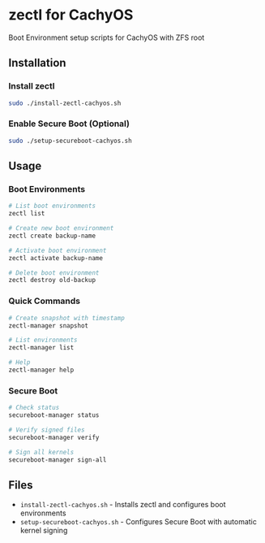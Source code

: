 # zectl for CachyOS

Boot Environment setup scripts for CachyOS with ZFS root

## Installation

### Install zectl

```bash
sudo ./install-zectl-cachyos.sh
```

### Enable Secure Boot (Optional)

```bash
sudo ./setup-secureboot-cachyos.sh
```

## Usage

### Boot Environments

```bash
# List boot environments
zectl list

# Create new boot environment
zectl create backup-name

# Activate boot environment
zectl activate backup-name

# Delete boot environment
zectl destroy old-backup
```

### Quick Commands

```bash
# Create snapshot with timestamp
zectl-manager snapshot

# List environments
zectl-manager list

# Help
zectl-manager help
```

### Secure Boot

```bash
# Check status
secureboot-manager status

# Verify signed files
secureboot-manager verify

# Sign all kernels
secureboot-manager sign-all
```

## Files

- `install-zectl-cachyos.sh` - Installs zectl and configures boot environments
- `setup-secureboot-cachyos.sh` - Configures Secure Boot with automatic kernel signing